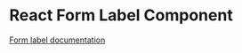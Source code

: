 # React Form Label Component

[Form label documentation](../../../css/src/components/form-label/README.md)
